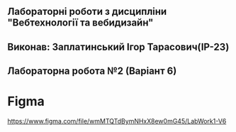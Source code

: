 ## Лабораторні роботи з дисципліни "Вебтехнології та вебидизайн"

## Виконав: Заплатинський Ігор Тарасович(ІР-23)
## Лабораторна робота №2 (Варіант 6)

# Figma 
https://www.figma.com/file/wmMTQTdBymNHxX8ew0mG45/LabWork1-V6
